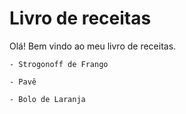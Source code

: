  # Livro de receitas

 Olá! Bem vindo ao meu livro de receitas.

 	- Strogonoff de Frango

	- Pavê
	
	- Bolo de Laranja
